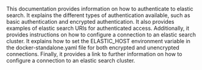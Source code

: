 This documentation provides information on how to authenticate to elastic search. It explains the different types of authentication available, such as basic authentication and encrypted authentication. It also provides examples of elastic search URIs for authenticated access. Additionally, it provides instructions on how to configure a connection to an elastic search cluster. It explains how to set the ELASTIC_HOST environment variable in the docker-standalone.yaml file for both encrypted and unencrypted connections. Finally, it provides a link to further information on how to configure a connection to an elastic search cluster.

